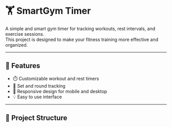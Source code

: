 # 🏋️ SmartGym Timer

A simple and smart gym timer for tracking workouts, rest intervals, and exercise sessions.  
This project is designed to make your fitness training more effective and organized.

---

## 🚀 Features
- ⏱️ Customizable workout and rest timers  
- 🔄 Set and round tracking  
- 📱 Responsive design for mobile and desktop  
- 💡 Easy to use interface  

---

## 📂 Project Structure
